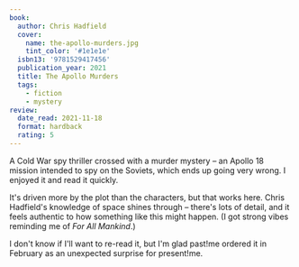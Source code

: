 ```yaml
---
book:
  author: Chris Hadfield
  cover:
    name: the-apollo-murders.jpg
    tint_color: '#1e1e1e'
  isbn13: '9781529417456'
  publication_year: 2021
  title: The Apollo Murders
  tags:
    - fiction
    - mystery
review:
  date_read: 2021-11-18
  format: hardback
  rating: 5
---
```


A Cold War spy thriller crossed with a murder mystery – an Apollo 18 mission intended to spy on the Soviets, which ends up going very wrong.
I enjoyed it and read it quickly.

It's driven more by the plot than the characters, but that works here.
Chris Hadfield's knowledge of space shines through – there's lots of detail, and it feels authentic to how something like this might happen.
(I got strong vibes reminding me of *For All Mankind*.)

I don't know if I'll want to re-read it, but I'm glad past!me ordered it in February as an unexpected surprise for present!me.